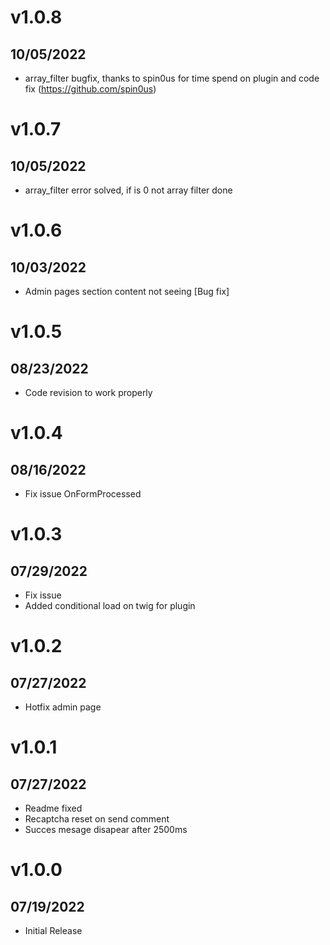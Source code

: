 # v1.0.8
## 10/05/2022
- array_filter bugfix, thanks to spin0us for time spend on plugin and code fix (https://github.com/spin0us)
# v1.0.7
## 10/05/2022
- array_filter error solved, if is 0 not array filter done

# v1.0.6
## 10/03/2022
-  Admin pages section content not seeing [Bug fix]

# v1.0.5
## 08/23/2022
- Code revision to work properly

# v1.0.4
## 08/16/2022
- Fix issue OnFormProcessed

# v1.0.3
## 07/29/2022
- Fix issue
- Added conditional load on twig for plugin

# v1.0.2
## 07/27/2022
- Hotfix admin page

# v1.0.1
## 07/27/2022
- Readme fixed
- Recaptcha reset on send comment
- Succes mesage disapear after 2500ms

# v1.0.0
## 07/19/2022

- Initial Release
